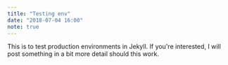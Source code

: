 ```yaml
---
title: "Testing env"
date: "2018-07-04 16:00"
note: true
---
```



This is to test production environments in Jekyll. If you're interested, I will post something in a bit more detail should this work.
